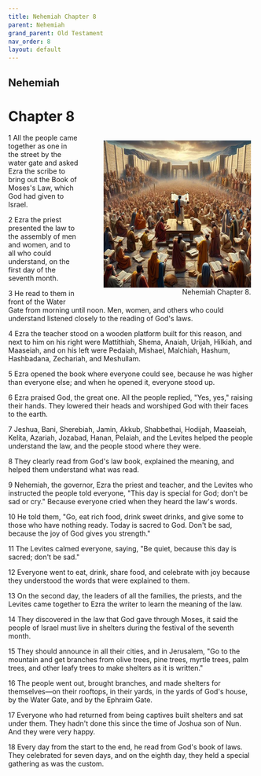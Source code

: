 ```yaml
---
title: Nehemiah Chapter 8
parent: Nehemiah
grand_parent: Old Testament
nav_order: 8
layout: default
---
```


## Nehemiah

# Chapter 8

<figure style="float: right; margin-right: 10px;">
    <img src="/assets/Image/Nehemiah/500/8.jpg" alt="Nehemiah Chapter 8" style="width: 300px; height: 300px; float: right;padding-left: 10px;"/>
    <figcaption style="clear: both;text-align: right;">Nehemiah Chapter 8.</figcaption>
</figure>
1 All the people came together as one in the street by the water gate and asked Ezra the scribe to bring out the Book of Moses's Law, which God had given to Israel.

2 Ezra the priest presented the law to the assembly of men and women, and to all who could understand, on the first day of the seventh month.

3 He read to them in front of the Water Gate from morning until noon. Men, women, and others who could understand listened closely to the reading of God's laws.

4 Ezra the teacher stood on a wooden platform built for this reason, and next to him on his right were Mattithiah, Shema, Anaiah, Urijah, Hilkiah, and Maaseiah, and on his left were Pedaiah, Mishael, Malchiah, Hashum, Hashbadana, Zechariah, and Meshullam.

5 Ezra opened the book where everyone could see, because he was higher than everyone else; and when he opened it, everyone stood up.

6 Ezra praised God, the great one. All the people replied, "Yes, yes," raising their hands. They lowered their heads and worshiped God with their faces to the earth.

7 Jeshua, Bani, Sherebiah, Jamin, Akkub, Shabbethai, Hodijah, Maaseiah, Kelita, Azariah, Jozabad, Hanan, Pelaiah, and the Levites helped the people understand the law, and the people stood where they were.

8 They clearly read from God's law book, explained the meaning, and helped them understand what was read.

9 Nehemiah, the governor, Ezra the priest and teacher, and the Levites who instructed the people told everyone, "This day is special for God; don't be sad or cry." Because everyone cried when they heard the law's words.

10 He told them, "Go, eat rich food, drink sweet drinks, and give some to those who have nothing ready. Today is sacred to God. Don't be sad, because the joy of God gives you strength."

11 The Levites calmed everyone, saying, "Be quiet, because this day is sacred; don't be sad."

12 Everyone went to eat, drink, share food, and celebrate with joy because they understood the words that were explained to them.

13 On the second day, the leaders of all the families, the priests, and the Levites came together to Ezra the writer to learn the meaning of the law.

14 They discovered in the law that God gave through Moses, it said the people of Israel must live in shelters during the festival of the seventh month.

15 They should announce in all their cities, and in Jerusalem, "Go to the mountain and get branches from olive trees, pine trees, myrtle trees, palm trees, and other leafy trees to make shelters as it is written."

16 The people went out, brought branches, and made shelters for themselves—on their rooftops, in their yards, in the yards of God's house, by the Water Gate, and by the Ephraim Gate.

17 Everyone who had returned from being captives built shelters and sat under them. They hadn't done this since the time of Joshua son of Nun. And they were very happy.

18 Every day from the start to the end, he read from God's book of laws. They celebrated for seven days, and on the eighth day, they held a special gathering as was the custom.


